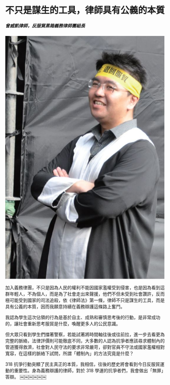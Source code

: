 # 不只是謀生的工具，律師具有公義的本質

##### 曾威凱律師，反服貿黑箱義務律師團組長

![顧立雄](images/21.jpg)

加入義務律團，不只是因為人民的權利不能因國家濫權受到侵害，也是因為看到這群年輕人，不為個人，而是為了社會走出來聲援，他們不但未受到社會讚許，反而極可能受到國家的司法追殺，依《律師法》第一條，律師不只是謀生的工具，而是具有公義的本質，因而我願意持續在義務辯護這條路上奮鬥。

我認為學生這次佔領的行為是基於自主、成熟和審慎思考後的行動，是非常成功的，讓社會重新思考服貿是什麼，喚醒更多人的公民意識。

但大眾只看到學生們擋著警察，若能試著將時間軸往後或往前拉，進一步去看更為完整的脈絡，法律評價則可能徹底不同，大多數的人認為抗爭者應該尋求體制內的管道獲得救濟，社會對人民守法的要求非常嚴苛，卻對官員不守法或國家濫權相對寬容，在這樣的脈絡下試問，所謂「體制內」的方法究竟是什麼？

318 抗爭行動突顯了民主真正的本質，我相信，往後的歷史將會看到今日反服貿運動的重要性。身為義務辯護的律師，對於 318 學運的抗爭者們，我會做出「無罪」答辯。
￼￼￼￼￼￼
